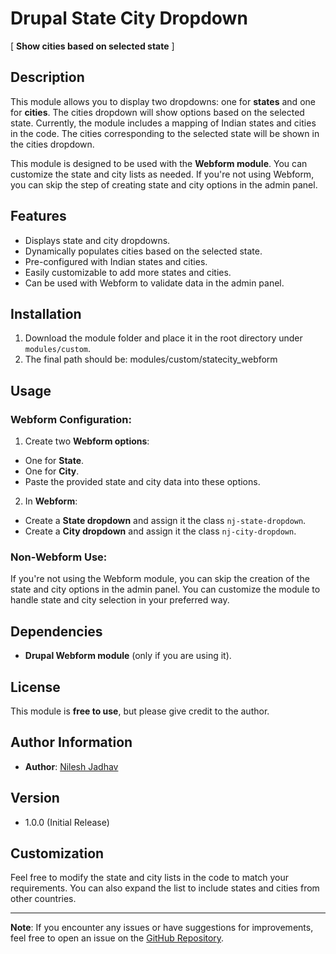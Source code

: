 # Drupal State City Dropdown  
[ **Show cities based on selected state** ]

## Description
This module allows you to display two dropdowns: one for **states** and one for **cities**. The cities dropdown will show options based on the selected state. Currently, the module includes a mapping of Indian states and cities in the code. The cities corresponding to the selected state will be shown in the cities dropdown. 

This module is designed to be used with the **Webform module**. You can customize the state and city lists as needed. If you're not using Webform, you can skip the step of creating state and city options in the admin panel.


## Features
- Displays state and city dropdowns.
- Dynamically populates cities based on the selected state.
- Pre-configured with Indian states and cities.
- Easily customizable to add more states and cities.
- Can be used with Webform to validate data in the admin panel.

## Installation
1. Download the module folder and place it in the root directory under `modules/custom`.
2. The final path should be: modules/custom/statecity_webform



## Usage

### Webform Configuration:
1. Create two **Webform options**:
- One for **State**.
- One for **City**.
- Paste the provided state and city data into these options.

2. In **Webform**:
- Create a **State dropdown** and assign it the class `nj-state-dropdown`.
- Create a **City dropdown** and assign it the class `nj-city-dropdown`.

### Non-Webform Use:
If you're not using the Webform module, you can skip the creation of the state and city options in the admin panel. You can customize the module to handle state and city selection in your preferred way.

## Dependencies
- **Drupal Webform module** (only if you are using it).

## License
This module is **free to use**, but please give credit to the author.

## Author Information
- **Author**: [Nilesh Jadhav](https://github.com/njadhav489)

## Version
- 1.0.0 (Initial Release)

## Customization
Feel free to modify the state and city lists in the code to match your requirements. You can also expand the list to include states and cities from other countries.

---

**Note**: If you encounter any issues or have suggestions for improvements, feel free to open an issue on the [GitHub Repository](https://github.com/njadhav489/drupal-state-city-dropdown).

